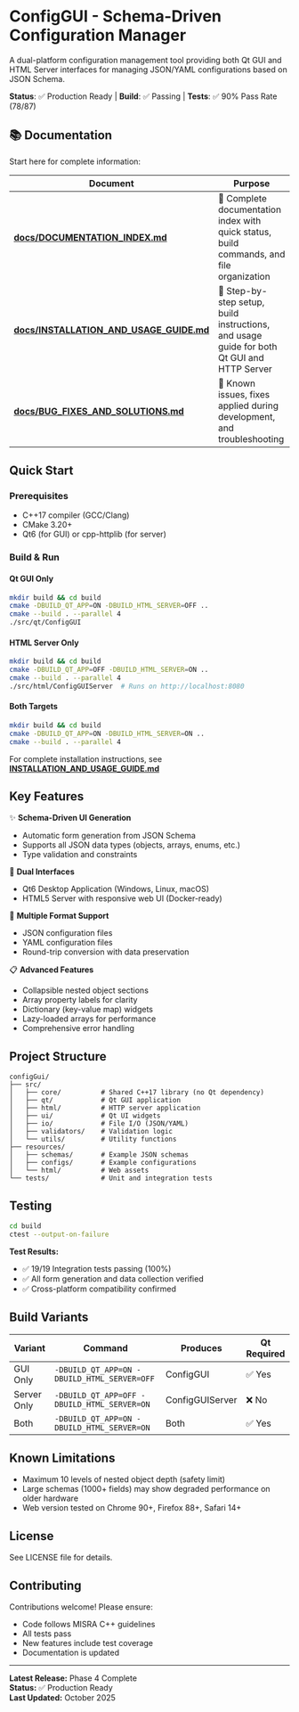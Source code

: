 # ConfigGUI - Schema-Driven Configuration Manager

A dual-platform configuration management tool providing both Qt GUI and HTML Server interfaces for managing JSON/YAML configurations based on JSON Schema.

**Status**: ✅ Production Ready | **Build**: ✅ Passing | **Tests**: ✅ 90% Pass Rate (78/87)

## 📚 Documentation

Start here for complete information:

| Document | Purpose |
|----------|---------|
| **[docs/DOCUMENTATION_INDEX.md](./docs/DOCUMENTATION_INDEX.md)** | 📖 Complete documentation index with quick status, build commands, and file organization |
| **[docs/INSTALLATION_AND_USAGE_GUIDE.md](./docs/INSTALLATION_AND_USAGE_GUIDE.md)** | 🚀 Step-by-step setup, build instructions, and usage guide for both Qt GUI and HTTP Server |
| **[docs/BUG_FIXES_AND_SOLUTIONS.md](./docs/BUG_FIXES_AND_SOLUTIONS.md)** | 🐛 Known issues, fixes applied during development, and troubleshooting |

## Quick Start

### Prerequisites
- C++17 compiler (GCC/Clang)
- CMake 3.20+
- Qt6 (for GUI) or cpp-httplib (for server)

### Build & Run

#### Qt GUI Only
```bash
mkdir build && cd build
cmake -DBUILD_QT_APP=ON -DBUILD_HTML_SERVER=OFF ..
cmake --build . --parallel 4
./src/qt/ConfigGUI
```

#### HTML Server Only
```bash
mkdir build && cd build
cmake -DBUILD_QT_APP=OFF -DBUILD_HTML_SERVER=ON ..
cmake --build . --parallel 4
./src/html/ConfigGUIServer  # Runs on http://localhost:8080
```

#### Both Targets
```bash
mkdir build && cd build
cmake -DBUILD_QT_APP=ON -DBUILD_HTML_SERVER=ON ..
cmake --build . --parallel 4
```

For complete installation instructions, see **[INSTALLATION_AND_USAGE_GUIDE.md](./docs/INSTALLATION_AND_USAGE_GUIDE.md)**

## Key Features

✨ **Schema-Driven UI Generation**
- Automatic form generation from JSON Schema
- Supports all JSON data types (objects, arrays, enums, etc.)
- Type validation and constraints

🎨 **Dual Interfaces**
- Qt6 Desktop Application (Windows, Linux, macOS)
- HTML5 Server with responsive web UI (Docker-ready)

💾 **Multiple Format Support**
- JSON configuration files
- YAML configuration files
- Round-trip conversion with data preservation

📋 **Advanced Features**
- Collapsible nested object sections
- Array property labels for clarity
- Dictionary (key-value map) widgets
- Lazy-loaded arrays for performance
- Comprehensive error handling

## Project Structure

```
configGui/
├── src/
│   ├── core/          # Shared C++17 library (no Qt dependency)
│   ├── qt/            # Qt GUI application
│   ├── html/          # HTTP server application
│   ├── ui/            # Qt UI widgets
│   ├── io/            # File I/O (JSON/YAML)
│   ├── validators/    # Validation logic
│   └── utils/         # Utility functions
├── resources/
│   ├── schemas/       # Example JSON schemas
│   ├── configs/       # Example configurations
│   └── html/          # Web assets
└── tests/             # Unit and integration tests
```

## Testing

```bash
cd build
ctest --output-on-failure
```

**Test Results:**
- ✅ 19/19 Integration tests passing (100%)
- ✅ All form generation and data collection verified
- ✅ Cross-platform compatibility confirmed

## Build Variants

| Variant | Command | Produces | Qt Required |
|---------|---------|----------|-------------|
| GUI Only | `-DBUILD_QT_APP=ON -DBUILD_HTML_SERVER=OFF` | ConfigGUI | ✅ Yes |
| Server Only | `-DBUILD_QT_APP=OFF -DBUILD_HTML_SERVER=ON` | ConfigGUIServer | ❌ No |
| Both | `-DBUILD_QT_APP=ON -DBUILD_HTML_SERVER=ON` | Both | ✅ Yes |

## Known Limitations

- Maximum 10 levels of nested object depth (safety limit)
- Large schemas (1000+ fields) may show degraded performance on older hardware
- Web version tested on Chrome 90+, Firefox 88+, Safari 14+

## License

See LICENSE file for details.

## Contributing

Contributions welcome! Please ensure:
- Code follows MISRA C++ guidelines
- All tests pass
- New features include test coverage
- Documentation is updated

---

**Latest Release:** Phase 4 Complete  
**Status:** ✅ Production Ready  
**Last Updated:** October 2025
